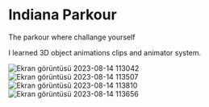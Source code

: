 # Indiana Parkour
 The parkour where challange yourself
 
I learned 3D object animations clips and animator system.

![Ekran görüntüsü 2023-08-14 113042](https://github.com/alicanarmttt/Indiana-Parkour/assets/131194727/0cb9b22b-ce75-47d9-a1fb-083b6b9bc5e0)
![Ekran görüntüsü 2023-08-14 113507](https://github.com/alicanarmttt/Indiana-Parkour/assets/131194727/aa49b506-1f40-4a83-a22d-f252ff4de120)
![Ekran görüntüsü 2023-08-14 113810](https://github.com/alicanarmttt/Indiana-Parkour/assets/131194727/2cb5a7a6-69a6-4a92-b574-772e8f12cb6a)
![Ekran görüntüsü 2023-08-14 113656](https://github.com/alicanarmttt/Indiana-Parkour/assets/131194727/e3c1e273-705a-4159-bb73-7538401796b9)

